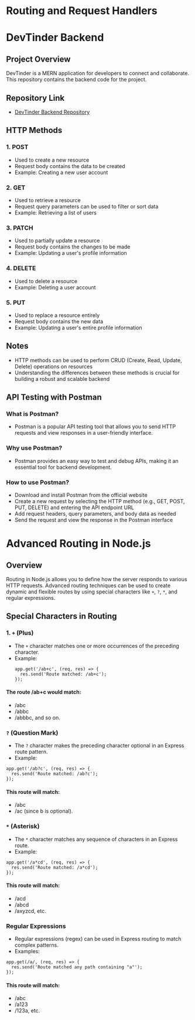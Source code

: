 # Routing and Request Handlers

# DevTinder Backend 

## Project Overview

DevTinder is a MERN application for developers to connect and collaborate. This repository contains the backend code for the project.

## Repository Link

* [DevTinder Backend Repository](https://github.com/piyushSharma97/DevTinder-backend)

## HTTP Methods

### 1. POST

* Used to create a new resource
* Request body contains the data to be created
* Example: Creating a new user account

### 2. GET

* Used to retrieve a resource
* Request query parameters can be used to filter or sort data
* Example: Retrieving a list of users

### 3. PATCH

* Used to partially update a resource
* Request body contains the changes to be made
* Example: Updating a user's profile information

### 4. DELETE

* Used to delete a resource
* Example: Deleting a user account

### 5. PUT

* Used to replace a resource entirely
* Request body contains the new data
* Example: Updating a user's entire profile information

## Notes

* HTTP methods can be used to perform CRUD (Create, Read, Update, Delete) operations on resources
* Understanding the differences between these methods is crucial for building a robust and scalable backend

## API Testing with Postman

### What is Postman?

* Postman is a popular API testing tool that allows you to send HTTP requests and view responses in a user-friendly interface.

### Why use Postman?

* Postman provides an easy way to test and debug APIs, making it an essential tool for backend development.

### How to use Postman?

* Download and install Postman from the official website
* Create a new request by selecting the HTTP method (e.g., GET, POST, PUT, DELETE) and entering the API endpoint URL
* Add request headers, query parameters, and body data as needed
* Send the request and view the response in the Postman interface

# Advanced Routing in Node.js

## Overview
Routing in Node.js allows you to define how the server responds to various HTTP requests. Advanced routing techniques can be used to create dynamic and flexible routes by using special characters like `+`, `?`, `*`, and regular expressions.

## Special Characters in Routing

### 1. `+` (Plus)
- The `+` character matches one or more occurrences of the preceding character.
- Example:
  ```
  app.get('/ab+c', (req, res) => {
    res.send('Route matched: /ab+c');
  });
  ```

#### The route /ab+c would match:
- /abc
- /abbc
- /abbbc, and so on.

###  `?` (Question Mark)
- The `?` character makes the preceding character optional in an Express route pattern.
- Example:
```
app.get('/ab?c', (req, res) => {
  res.send('Route matched: /ab?c');
});
```
#### This route will match:
- /abc
- /ac (since b is optional).

### `*` (Asterisk)
- The `*` character matches any sequence of characters in an Express route.
- Example:
```
app.get('/a*cd', (req, res) => {
  res.send('Route matched: /a*cd');
});
```
#### This route will match:
- /acd
- /abcd
- /axyzcd, etc.

### Regular Expressions
- Regular expressions (regex) can be used in Express routing to match complex patterns.
- Examples:
```
app.get(/a/, (req, res) => {
  res.send('Route matched any path containing "a"');
});
```
#### This route will match:
- /abc
- /a123
- /123a, etc.